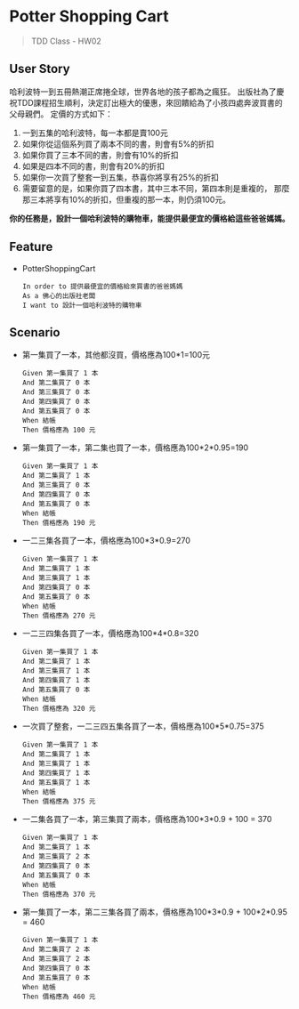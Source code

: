 # Potter Shopping Cart

> TDD Class - HW02

## User Story
哈利波特一到五冊熱潮正席捲全球，世界各地的孩子都為之瘋狂。
出版社為了慶祝TDD課程招生順利，決定訂出極大的優惠，來回饋給為了小孩四處奔波買書的父母親們。
定價的方式如下：

1. 一到五集的哈利波特，每一本都是賣100元
2. 如果你從這個系列買了兩本不同的書，則會有5%的折扣
3. 如果你買了三本不同的書，則會有10%的折扣
4. 如果是四本不同的書，則會有20%的折扣
5. 如果你一次買了整套一到五集，恭喜你將享有25%的折扣
6. 需要留意的是，如果你買了四本書，其中三本不同，第四本則是重複的，
   那麼那三本將享有10%的折扣，但重複的那一本，則仍須100元。

**你的任務是，設計一個哈利波特的購物車，能提供最便宜的價格給這些爸爸媽媽。**

## Feature 
- PotterShoppingCart

  ```
  In order to 提供最便宜的價格給來買書的爸爸媽媽
  As a 佛心的出版社老闆
  I want to 設計一個哈利波特的購物車
  ```

## Scenario
- 第一集買了一本，其他都沒買，價格應為100\*1=100元

  ```
  Given 第一集買了 1 本
  And 第二集買了 0 本
  And 第三集買了 0 本
  And 第四集買了 0 本
  And 第五集買了 0 本
  When 結帳
  Then 價格應為 100 元
  ```
  
- 第一集買了一本，第二集也買了一本，價格應為100\*2\*0.95=190

  ```
  Given 第一集買了 1 本
  And 第二集買了 1 本
  And 第三集買了 0 本
  And 第四集買了 0 本
  And 第五集買了 0 本
  When 結帳
  Then 價格應為 190 元
  ```
  
- 一二三集各買了一本，價格應為100\*3\*0.9=270

  ```
  Given 第一集買了 1 本
  And 第二集買了 1 本
  And 第三集買了 1 本
  And 第四集買了 0 本
  And 第五集買了 0 本
  When 結帳
  Then 價格應為 270 元
  ```
  
- 一二三四集各買了一本，價格應為100\*4\*0.8=320

  ```
  Given 第一集買了 1 本
  And 第二集買了 1 本
  And 第三集買了 1 本
  And 第四集買了 1 本
  And 第五集買了 0 本
  When 結帳
  Then 價格應為 320 元
  ```
  
- 一次買了整套，一二三四五集各買了一本，價格應為100\*5\*0.75=375

  ```
  Given 第一集買了 1 本
  And 第二集買了 1 本
  And 第三集買了 1 本
  And 第四集買了 1 本
  And 第五集買了 1 本
  When 結帳
  Then 價格應為 375 元
  ```
  
- 一二集各買了一本，第三集買了兩本，價格應為100\*3\*0.9 + 100 = 370

  ```
  Given 第一集買了 1 本
  And 第二集買了 1 本
  And 第三集買了 2 本
  And 第四集買了 0 本
  And 第五集買了 0 本
  When 結帳
  Then 價格應為 370 元
  ```
  
- 第一集買了一本，第二三集各買了兩本，價格應為100\*3\*0.9 + 100\*2\*0.95 = 460

  ```
  Given 第一集買了 1 本
  And 第二集買了 2 本
  And 第三集買了 2 本
  And 第四集買了 0 本
  And 第五集買了 0 本
  When 結帳
  Then 價格應為 460 元
  ```
